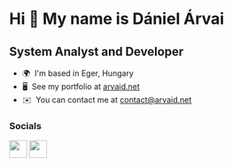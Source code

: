 Hi 👋 My name is Dániel Árvai
=============================

System Analyst and Developer
----------------------------

* 🌍  I'm based in Eger, Hungary
* 🖥️  See my portfolio at [arvaid.net](http://www.arvaid.net)
* ✉️  You can contact me at [contact@arvaid.net](mailto:contact@arvaid.net)


### Socials

<p align="left"> <a href="https://www.github.com/arvaid" target="_blank" rel="noreferrer"><img src="https://raw.githubusercontent.com/danielcranney/readme-generator/main/public/icons/socials/github.svg" width="32" height="32" /></a> <a href="https://www.linkedin.com/in/arvaid" target="_blank" rel="noreferrer"><img src="https://raw.githubusercontent.com/danielcranney/readme-generator/main/public/icons/socials/linkedin.svg" width="32" height="32" /></a></p>
